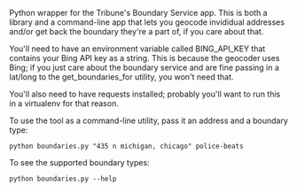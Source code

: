 Python wrapper for the Tribune's Boundary Service app. This is both a library and a command-line app
that lets you geocode invididual addresses and/or get back the boundary they're a part of, if you
care about that.

You'll need to have an environment variable called BING_API_KEY that contains your Bing API key as a
string. This is because the geocoder uses Bing; if you just care about the boundary service and are
fine passing in a lat/long to the get_boundaries_for utility, you won't need that.

You'll also need to have requests installed; probably you'll want to run this in a virtualenv for
that reason.

To use the tool as a command-line utility, pass it an address and a boundary type:

    python boundaries.py "435 n michigan, chicago" police-beats

To see the supported boundary types:

    python boundaries.py --help

